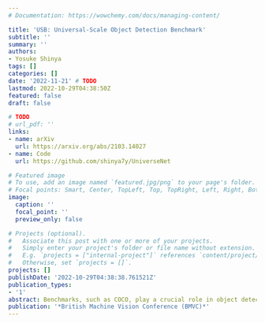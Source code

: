 ```yaml
---
# Documentation: https://wowchemy.com/docs/managing-content/

title: 'USB: Universal-Scale Object Detection Benchmark'
subtitle: ''
summary: ''
authors:
- Yosuke Shinya
tags: []
categories: []
date: '2022-11-21' # TODO
lastmod: 2022-10-29T04:38:50Z
featured: false
draft: false

# TODO
# url_pdf: ''
links:
- name: arXiv
  url: https://arxiv.org/abs/2103.14027
- name: Code
  url: https://github.com/shinya7y/UniverseNet

# Featured image
# To use, add an image named `featured.jpg/png` to your page's folder.
# Focal points: Smart, Center, TopLeft, Top, TopRight, Left, Right, BottomLeft, Bottom, BottomRight.
image:
  caption: ''
  focal_point: ''
  preview_only: false

# Projects (optional).
#   Associate this post with one or more of your projects.
#   Simply enter your project's folder or file name without extension.
#   E.g. `projects = ["internal-project"]` references `content/project/deep-learning/index.md`.
#   Otherwise, set `projects = []`.
projects: []
publishDate: '2022-10-29T04:38:38.761521Z'
publication_types:
- '1'
abstract: Benchmarks, such as COCO, play a crucial role in object detection. However, existing benchmarks are insufficient in scale variation, and their protocols are inadequate for fair comparison. In this paper, we introduce the Universal-Scale object detection Benchmark (USB). USB has variations in object scales and image domains by incorporating COCO with the recently proposed Waymo Open Dataset and Manga109-s dataset. To enable fair comparison and inclusive research, we propose training and evaluation protocols. They have multiple divisions for training epochs and evaluation image resolutions, like weight classes in sports, and compatibility across training protocols, like the backward compatibility of the Universal Serial Bus. Specifically, we request participants to report results with not only higher protocols (longer training) but also lower protocols (shorter training). Using the proposed benchmark and protocols, we conducted extensive experiments using 15 methods and found weaknesses of existing COCO-biased methods.
publication: '*British Machine Vision Conference (BMVC)*'
---
```

